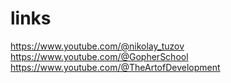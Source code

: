 # links

https://www.youtube.com/@nikolay_tuzov
https://www.youtube.com/@GopherSchool
https://www.youtube.com/@TheArtofDevelopment
